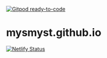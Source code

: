 [![Gitpod ready-to-code](https://img.shields.io/badge/Gitpod-ready--to--code-blue?logo=gitpod)](https://gitpod.io/#https://github.com/mysmyst/mysmyst.github.io)

# mysmyst.github.io
[![Netlify Status](https://api.netlify.com/api/v1/badges/b954d296-5165-4682-85f3-880e38150d56/deploy-status)](https://app.netlify.com/sites/loving-goldstine-8cf98d/deploys)
